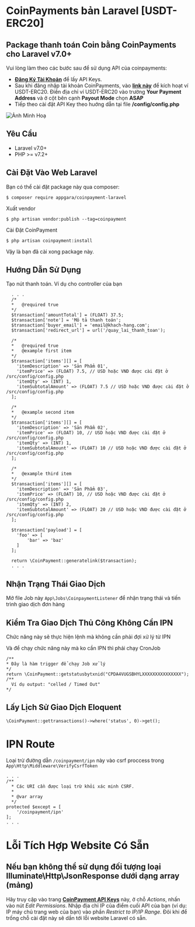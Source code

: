 # CoinPayments bản Laravel [USDT-ERC20]

## Package thanh toán Coin bằng CoinPayments cho Laravel v7.0+

Vui lòng làm theo các bước sau để sử dụng API của coinpayments:
 - [**Đăng Ký Tài Khoản**](https://gocps.net/sfg6gw5qtg58dmsutg5qv7oflyxf/) để lấy API Keys.
 - Sau khi đăng nhập tài khoản CoinPayments, vào [**link này**](https://www.coinpayments.net/acct-coins) để kích hoạt ví USDT-ERC20. Điền địa chỉ ví USDT-ERC20 vào trường **Your Payment Address** và ở cột bên cạnh **Payout Mode** chọn **ASAP**
 - Tiếp theo cài đặt API Key theo huớng dẫn tại file **/config/config.php**

![Ảnh Minh Hoạ](https://github.com/appgara/coinpayment-laravel/blob/master/vi-du.png?raw=true)

## Yêu Cầu
* Laravel v7.0+
* PHP >= v7.2+

## Cài Đặt Vào Web Laravel
Bạn có thể cài đặt package này qua composer:
```
$ composer require appgara/coinpayment-laravel
```

Xuất vendor
```
$ php artisan vendor:publish --tag=coinpayment
```

Cài Đặt CoinPayment
```
$ php artisan coinpayment:install
```

Vậy là bạn đã cài xong package này.

## Hướng Dẫn Sử Dụng
Tạo nút thanh toán. Ví dụ cho controller của bạn
```
  . . . 
  /*
  *   @required true
  */
  $transaction['amountTotal'] = (FLOAT) 37.5;
  $transaction['note'] = 'Mô tả thanh toán';
  $transaction['buyer_email'] = 'email@khach-hang.com';
  $transaction['redirect_url'] = url('/quay_lai_thanh_toan');

  /*
  *   @required true
  *   @example first item
  */
  $transaction['items'][] = [
    'itemDescription' => 'Sản Phẩm 01',
    'itemPrice' => (FLOAT) 7.5, // USD hoặc VND được cài đặt ở /src/config/config.php
    'itemQty' => (INT) 1,
    'itemSubtotalAmount' => (FLOAT) 7.5 // USD hoặc VND được cài đặt ở /src/config/config.php
  ];

  /*
  *   @example second item
  */
  $transaction['items'][] = [
    'itemDescription' => 'Sản Phẩm 02',
    'itemPrice' => (FLOAT) 10, // USD hoặc VND được cài đặt ở /src/config/config.php
    'itemQty' => (INT) 1,
    'itemSubtotalAmount' => (FLOAT) 10 // USD hoặc VND được cài đặt ở /src/config/config.php
  ];

  /*
  *   @example third item
  */
  $transaction['items'][] = [
    'itemDescription' => 'Sản Phẩm 03',
    'itemPrice' => (FLOAT) 10, // USD hoặc VND được cài đặt ở /src/config/config.php
    'itemQty' => (INT) 2,
    'itemSubtotalAmount' => (FLOAT) 20 // USD hoặc VND được cài đặt ở /src/config/config.php
  ];

  $transaction['payload'] = [
    'foo' => [
        'bar' => 'baz'
    ]
  ];

  return \CoinPayment::generatelink($transaction);
  . . . 
```

## Nhận Trạng Thái Giao Dịch

Mở file Job này `App\Jobs\CoinpaymentListener` để nhận trạng thái và tiến trình giao dịch đơn hàng

## Kiểm Tra Giao Dịch Thủ Công Không Cần IPN

Chức năng này sẽ thực hiện lệnh mà không cần phải đợi xử lý từ IPN

Và để chạy chức năng này mà ko cần IPN thì phải chạy CronJob

```
/**
* Đây là hàm trigger để chạy Job xử lý
*/
return \CoinPayment::getstatusbytxnid("CPDA4VUGSBHYLXXXXXXXXXXXXXXX");
/**
  Ví dụ output: "celled / Timed Out"
*/
```

## Lấy Lịch Sử Giao Dịch Eloquent
```
\CoinPayment::gettransactions()->where('status', 0)->get();
```

# IPN Route

Loại trừ đường dẫn `/coinpayment/ipn` này vào csrf proccess trong `App\Http\Middleware\VerifyCsrfToken` 
```
. . .
/**
  * Các URI cần được loại trừ khỏi xác minh CSRF.
  *
  * @var array
  */
protected $except = [
    '/coinpayment/ipn'
]; 
. . .
```
# Lỗi Tích Hợp Website Có Sẵn
## Nếu bạn không thể sử dụng đối tượng loại  Illuminate\Http\JsonResponse dưới dạng array (mảng)
Hãy truy cập vào trang [**CoinPayment API Keys**](https://www.coinpayments.net/index.php?cmd=acct_api_keys) này, ở chỗ *Actions*, nhấn vào nút *Edit Permissions*. Nhập địa chỉ IP của điểm cuối API của bạn (ví dụ: IP máy chủ trang web của bạn) vào phần *Restrict to IP/IP Range*. Đôi khi để trống chỗ cài đặt này sẽ dần tới lỗi website Laravel có sẵn.
